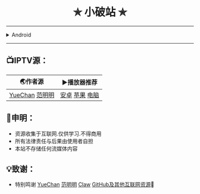 <h1 align="center"> ✯ 小破站 ✯ </h1>

---

<details><summary>Android</summary>
 <h6><td>工具:
 <a href="https://s1.mi.com/images/new816/Driver.rar">驱动</a>
 <a href="https://dl.google.com/android/repository/platform-tools-latest-windows.zip">ADB</a>
 <a href="https://github.com/HuskyDG/magisk-files/releases/latest">德尔塔</a>
 <a href="https://github.com/410154425/AdGuardHome_magisk/releases/latest">Ad模块</a>
 <a href="https://xdaforums.com/t/module-disable-flag-secure-v8-0-by-mehedi-h-joy.4490475/">截屏</a>
 <a href="https://magisk.suchenqaq.club/">DDNS跳跳</a></td></h6>
 <h6><td>ROM：
 <a href="https://xiaomirom.com/">官方ROM</a>
 <a href="https://www.123pan.com/s/zGW7Vv-1koD3.html">小米9</a>
 <a href="https://www.123pan.com/s/zGW7Vv-xkoD3.html">红米K60</a></td></h6>
 <h6><td>米9官改及类原：
 <a href="https://pixelos.net/download/cepheus">Pixel</a>
 <a href="https://get.pixelexperience.org/cepheus">PE</a>
 <a href="http://downloads.codefi.re/jdcteam/javelinanddart/gapps/">Gapps</a></td></h6>
<details><summary>PC</summary>
 <h6><td>iso:
 <a href="https://www.microsoft.com/zh-cn/software-download/windows11/">Win11</a>
 <a href="https://developers.redhat.com/products/rhel/download">RedHat</a>
 <a href="https://mirrors6.tuna.tsinghua.edu.cn/deepin-cd/">Deepin</a>
 <a href="https://github.com/pbatard/rufus/releases/latest">Rufus</a>
 <a href="https://wwi.lanzoup.com/b05gumbe">激9xum</a></td></h6>
 <h6><td>software:
 <a href="https://download.coolhub.top/Office_ISO/zh-CN/2021/">O2021</a>
 <a href="https://support.broadcom.com/group/ecx/productdownloads?subfamily=VMware Workstation Pro">VMware</a>
 <a href="https://www.123pan.com/s/HQeA-Ml4Sh.html">IDM</a>
 <a href="https://www.python.org/downloads/windows/">pyt</a>
 <a href="https://www.jetbrains.com.cn/pycharm/download/?section=windows">Pyc</a></td></h6>
</details></details>

---

## 📺IPTV源：
<table>
  <thead>
    <tr>
      <th>🌏作者源</th>
      <th>▶️播放器推荐</th>
    </tr>
  </thead>
  <tbody>
    <tr>
      <td><a href="https://github.com/YueChan/Live/raw/main/IPTV.m3u">YueChan</a>
          <a href="https://live.fanmingming.com/tv/m3u/ipv6.m3u">范明明</a></td>
      <td><a href="https://televizo.net">安卓</a>
          <a href="https://apps.apple.com/cn/app/aptv/id1630403500">苹果</a>
          <a href="https://potplayer.tv/?lang=zh_CN">电脑</a></td>
    </tr>
  </tbody>
</table>

## 📖申明：
 - 资源收集于互联网.仅供学习.不得商用
 - 所有法律责任与后果由使用者自担
 - 本站不存储任何流媒体内容

## 💡致谢：
- 特别鸣谢
  <a href="https://github.com/YueChan/Live/">YueChan</a>
  <a href="https://github.com/fanmingming/live/raw/refs/heads/main/tv/m3u/ipv6.m3u">范明明</a>
  <a href="https://console.run.claw.cloud/signin?link=E0K91K98JSZW">Claw</a>
  <u>GitHub及其他互联网资源</u>🎈
  
<p align="center">

